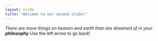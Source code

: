 ```yaml
---
layout: slide
title: "Welcome to our second slide!"
---
```

_There are more things on heaven and earth than are dreamed of in your **philosophy**_
Use the left arrow to go back!
